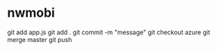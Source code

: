 # nwmobi

git add app.js
git add .
git commit -m "message"
git checkout azure
git merge master
git push
